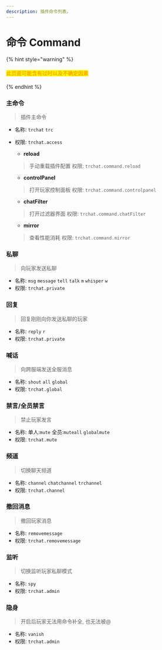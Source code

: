 ```yaml
---
description: 插件命令列表。
---
```


# 命令 Command

{% hint style="warning" %}
#### <mark style="color:orange;">此页面可能含有过时以及不确定因素</mark>
{% endhint %}

### 主命令

> 插件主命令

* 名称: `trchat` `trc`
*   权限: `trchat.access`



    * **reload**

    > 手动重载插件配置 权限: `trchat.command.reload`

    * **controlPanel**

    > 打开玩家控制面板 权限: `trchat.command.controlpanel`

    * **chatFilter**

    > 打开过滤器界面 权限: `trchat.command.chatFilter`

    * **mirror**

    > 查看性能消耗 权限: `trchat.command.mirror`

### 私聊

> 向玩家发送私聊

* 名称: `msg` `message` `tell` `talk` `m` `whisper` `w`
* 权限: `trchat.private`

### 回复

> 回复刚刚向你发送私聊的玩家

* 名称: `reply` `r`
* 权限: `trchat.private`

### 喊话

> 向跨服端发送全服消息

* 名称: `shout` `all` `global`
* 权限: `trchat.global`

### 禁言/全员禁言

> 禁止玩家发言

* 名称: 单人:`mute` 全员:`muteall` `globalmute`
* 权限: `trchat.mute`

### 频道

> 切换聊天频道

* 名称: `channel` `chatchannel` `trchannel`
* 权限: `trchat.channel`

### 撤回消息

> 撤回玩家消息

* 名称: `removemessage`
* 权限: `trchat.removemessage`

### 监听

> 切换监听玩家私聊模式

* 名称: `spy`
* 权限: `trchat.admin`

### 隐身

> 开启后玩家无法用命令补全, 也无法被@

* 名称: `vanish`
* 权限: `trchat.admin`

